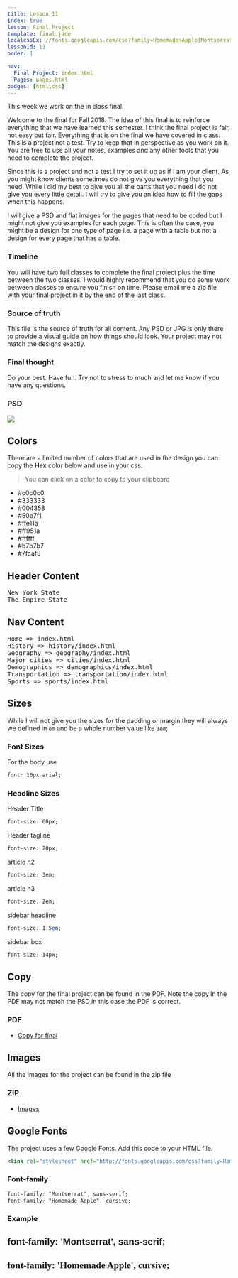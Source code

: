 ```yaml
---
title: Lesson 11
index: true
lesson: Final Project
template: final.jade
localcssEx: //fonts.googleapis.com/css?family=Homemade+Apple|Montserrat|Roboto+Mono
lessonId: 11
order: 1

nav:
  Final Project: index.html
  Pages: pages.html
badges: [html,css]
---
```


This week we work on the in class final.

<span class="more"></span>

Welcome to the final for Fall 2018.  The idea of this final is to reinforce everything that we have learned this semester.  I think the final project is fair, not easy but fair.  Everything that is on the final we have covered in class.  This is a project not a test.  Try to keep that in perspective as you work on it.  You are free to use all your notes, examples and any other tools that you need to complete the project.

Since this is a project and not a test I try to set it up as if I am your client.  As you might know clients sometimes do not give you everything that you need.  While I did my best to give you all the parts that you need I do not give you every little detail.  I will try to give you an idea how to fill the gaps when this happens.

I will give a PSD and flat images for the pages that need to be coded but I might not give you examples for each page.  This is often the case, you might be a design for one type of page i.e. a page with a table but not a design for every page that has a table.

### Timeline

You will have two full classes to complete the final project plus the time between the two classes.  I would highly recommend that you do some work between classes to ensure you finish on time.  Please email me a zip file with your final project in it by the end of the last class.

### Source of truth

This file is the source of truth for all content.  Any PSD or JPG is only there to provide a visual guide on how things should look.  Your project may not match the designs exactly.

### Final thought

Do your best.  Have fun.  Try not to stress to much and let me know if you have any questions.

### PSD

[![](https://res.cloudinary.com/svahtml/image/upload/c_scale,w_300/v1544624968/SVA_HTML_-_Summer_2018.png)](fall-2018.psd)

## Colors

There are a limited number of colors that are used in the design you can copy the **Hex** color below and use in your css.

> You can click on a color to copy to your clipboard

- \#c0c0c0
- \#333333
- \#004358
- \#50b7f1
- \#ffe11a
- \#ff951a
- \#ffffff
- \#b7b7b7
- \#7fcaf5

## Header Content

<pre class="text-content">
New York State
The Empire State
</pre>

## Nav Content

<pre class="text-content">
Home => index.html
History => history/index.html
Geography => geography/index.html
Major cities => cities/index.html
Demographics => demographics/index.html
Transportation => transportation/index.html
Sports => sports/index.html
</pre>

## Sizes

While I will not give you the sizes for the padding or margin they will always we defined in `em` and be a whole number value like `1em`;

### Font Sizes

For the body use

```css
font: 16px arial;
```

### Headline Sizes

Header Title

```css
font-size: 60px;
```

Header tagline

```css
font-size: 20px;
```

article h2

```css
font-size: 3em;
```

article h3

```css
font-size: 2em;
```

sidebar headline

```css
font-size: 1.5em;
```

sidebar box

```css
font-size: 14px;
```

## Copy

The copy for the final project can be found in the PDF. Note the copy in the PDF may not match the PSD in this case the PDF is correct.

### PDF

- [Copy for final](./final/fall-2018.pdf)

## Images

All the images for the project can be found in the zip file

### ZIP

- [Images](./final/images.zip)

## Google Fonts

The project uses a few Google Fonts. Add this code to your HTML file.

```html
<link rel="stylesheet" href="http://fonts.googleapis.com/css?family=Homemade+Apple|Montserrat">
```

### Font-family

```css
font-family: "Montserrat", sans-serif;
font-family: "Homemade Apple", cursive;
```

### Example

<h2 style="font-family: 'Montserrat', sans-serif">font-family: 'Montserrat', sans-serif;</h2>

<h2 style="font-family: 'Homemade Apple', cursive">font-family: 'Homemade Apple', cursive;</h2>
